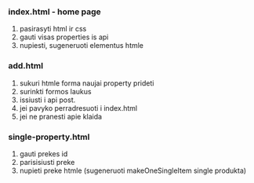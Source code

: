### index.html - home page

1. pasirasyti html ir css
2. gauti visas properties is api
3. nupiesti, sugeneruoti elementus htmle

### add.html

1. sukuri htmle forma naujai property prideti
2. surinkti formos laukus
3. issiusti i api post.
4. jei pavyko perradresuoti i index.html
5. jei ne pranesti apie klaida

### single-property.html

1. gauti prekes id
2. parisisiusti preke
3. nupieti preke htmle (sugeneruoti makeOneSingleItem single produkta)
